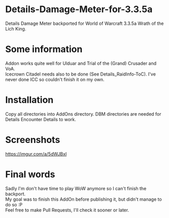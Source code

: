 # Details-Damage-Meter-for-3.3.5a
Details Damage Meter backported for World of Warcraft 3.3.5a Wrath of the Lich King.

# Some information
Addon works quite well for Ulduar and Trial of the (Grand) Crusader and VoA.  
Icecrown Citadel needs also to be done (See Details_RaidInfo-ToC). I've never done ICC so couldn't finish it on my own.

# Installation

Copy all directories into AddOns directory.
DBM directories are needed for Details Encounter Details to work.

# Screenshots
https://imgur.com/a/5dWJBxl

# Final words
Sadly I'm don't have time to play WoW anymore so I can't finish the backport.  
My goal was to finish this AddOn before publishing it, but didn't manage to do so :P  
Feel free to make Pull Requests, I'll check it sooner or later.
